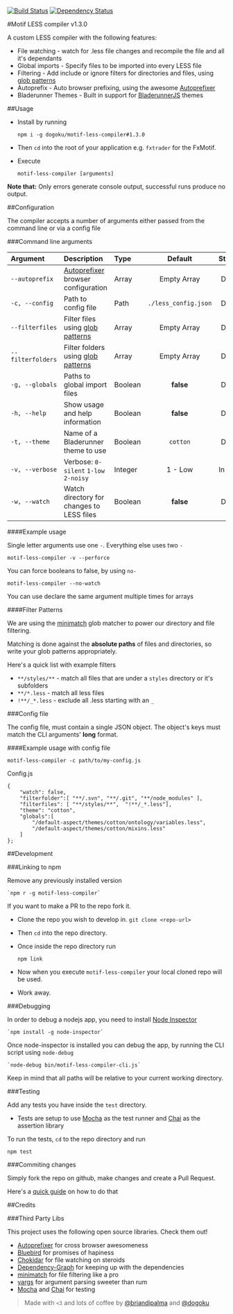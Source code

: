 [![Build Status](https://travis-ci.org/dogoku/motif-less-compiler.png)](https://travis-ci.org/dogoku/motif-less-compiler)
[![Dependency Status](https://david-dm.org/dogoku/motif-less-compiler.svg)](https://david-dm.org/dogoku/motif-less-compiler)


#Motif LESS compiler v1.3.0

A custom LESS compiler with the following features:
- File watching - watch for .less file changes and recompile the file and all it's dependants
- Global imports - Specify files to be imported into every LESS file
- Filtering - Add include or ignore filters for directories and files, using [glob patterns][gp]
- Autoprefix - Auto browser prefixing, using the awesome [Autoprefixer][ai]
- Bladerunner Themes - Built in support for [BladerunnerJS][BRJS] themes

##Usage

- Install by running

	`npm i -g dogoku/motif-less-compiler#1.3.0`

- Then `cd` into the root of your application e.g. `fxtrader` for the FxMotif.

- Execute

	`motif-less-compiler [arguments]`

**Note that:**
Only errors generate console output, successful runs produce no output.

##Configuration

The compiler accepts a number of arguments either passed from the command line or via a config file

###Command line arguments

| Argument         | Description                               | Type    | Default              | Status  |
|:-----------------|:------------------------------------------|:--------|:--------------------:|:-------:|
|`--autoprefix`    | [Autoprefixer][ai] browser configuration  | Array   | Empty Array          | Done    |
|`-c, --config`    | Path to config file                       | Path    | `./less_config.json` | Done    |
|`--filterfiles`   | Filter files using [glob patterns][gp]    | Array   | Empty Array          | Done    |
|`--filterfolders` | Filter folders using [glob patterns][gp]  | Array   | Empty Array          | Done    |
|`-g, --globals`   | Paths to global import files              | Boolean | **false**            | Done    |
|`-h, --help`      | Show usage and help information           | Boolean | **false**            | Done    |
|`-t, --theme`     | Name of a Bladerunner theme to use        | Boolean | `cotton`             | Done    |
|`-v, --verbose`   | Verbose: `0-silent` `1-low` `2-noisy`     | Integer | 1 - Low              | In DEV  |
|`-w, --watch`     | Watch directory for changes to LESS files | Boolean | **false**            | Done    |

####Example usage

Single letter arguments use one `-`. Everything else uses two `-`

	motif-less-compiler -v --perforce

You can force booleans to false, by using `no-`

	motif-less-compiler --no-watch

You can use declare the same argument multiple times for arrays

####Filter Patterns

We are using the [minimatch][mn] glob matcher to power our directory and file filtering.

Matching is done against the **absolute paths** of files and directories,
so write your glob patterns appropriately.

Here's a quick list with example filters

 - `**/styles/**` - match all files that are under a `styles` directory or it's subfolders
 - `**/*.less` - match all less files
 -  `!**/_*.less` - exclude all .less starting with an `_`

###Config file

The config file, must contain a single JSON object.
The object's keys must match the CLI arguments' **long** format.


####Example usage with config file

	motif-less-compiler -c path/to/my-config.js

Config.js

	{
		"watch": false,
		"filterfolder":[ "**/.svn", "**/.git", "**/node_modules" ],
		"filterfiles": [ "**/styles/**",  "!**/_*.less"],
		"theme": "cotton",
		"globals":[
			"/default-aspect/themes/cotton/ontology/variables.less",
			"/default-aspect/themes/cotton/mixins.less"
		]
	};

##Development

###Linking to npm

Remove any previously installed version

	`npm r -g motif-less-compiler`

If you want to make a PR to the repo fork it.

- Clone the repo you wish to develop in.
	`git clone <repo-url>`

- Then `cd` into the repo directory.

- Once inside the repo directory run

	`npm link`

- Now when you execute `motif-less-compiler` your local cloned repo will be used.

- Work away.

###Debugging

In order to debug a nodejs app, you need to install [Node Inspector][inspector]

	`npm install -g node-inspector`

Once node-inspector is installed you can debug the app, by running the CLI script using `node-debug`

	`node-debug bin/motif-less-compiler-cli.js`

Keep in mind that all paths will be relative to your current working directory.

###Testing

 Add any tests you have inside the `test` directory.
- Tests are setup to use [Mocha][mocha] as the test runner and [Chai][chai] as the assertion library

To run the tests, `cd` to the repo directory and run

	npm test

###Commiting changes

Simply fork the repo on github, make changes and create a Pull Request.

Here's a [quick guide][pr] on how to do that


##Credits

###Third Party Libs

This project uses the following open source libraries. Check them out!

- [Autoprefixer][ai] for cross browser awesomeness
- [Bluebird][bb] for promises of hapiness
- [Chokidar][chok] for file watching on steroids
- [Dependency-Graph][dg] for keeping up with the dependencies
- [minimatch][mn] for file filtering like a pro
- [yargs][yaar] for argument parsing sweeter than rum
- [Mocha][mocha] and [Chai][chai] for testing

> Made with `<3` and lots of coffee by [@briandipalma][brian] and [@dogoku][dogoku]


<!--- Link References -->
[ai]: https://github.com/ai/autoprefixer
[bb]: https://github.com/petkaantonov/bluebird
[brian]: https://github.com/briandipalma
[BRJS]: https://github.com/BladeRunnerJS/brjs
[chai]: http://chaijs.com/
[chok]: https://github.com/paulmillr/chokidar
[dg]: https://github.com/jriecken/dependency-graph
[dogoku]: https://github.com/dogoku
[inspector]: https://github.com/node-inspector/node-inspector
[gp]: #filter-patterns
[mn]: https://github.com/isaacs/minimatch
[mocha]: http://mochajs.org/
[pr]: http://code.tutsplus.com/articles/team-collaboration-with-github--net-29876
[yaar]: https://github.com/chevex/yargs
